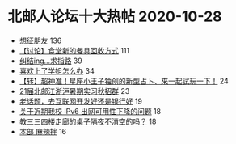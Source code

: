# 北邮人论坛十大热帖 2020-10-28

- [想征朋友](https://bbs.byr.cn/article/Friends/1975014) 136
- [【讨论】食堂新的餐具回收方式](https://bbs.byr.cn/article/Talking/6235910) 111
- [纠结ing...求指路](https://bbs.byr.cn/article/WorkLife/1155051) 39
- [喜欢上了学姐怎么办](https://bbs.byr.cn/article/Feeling/3158183) 34
- [【转】超神准！星座小王子独创的新型占卜、來一起試玩一下！](https://bbs.byr.cn/article/Constellations/326533) 24
- [21届北邮江浙沪暑期实习秋招群](https://bbs.byr.cn/article/Jiangsu/113503) 23
- [老话题，去互联网开发好还是银行好](https://bbs.byr.cn/article/Job/2107869) 19
- [关于近期我校 IPv6 出网可用性下降的问题](https://bbs.byr.cn/article/BUPTNet/104289) 18
- [教三三四楼走廊的桌子隔夜不清空的吗？](https://bbs.byr.cn/article/Picture/3268641) 18
- [本部 麻辣拌](https://bbs.byr.cn/article/Food/508580) 16


